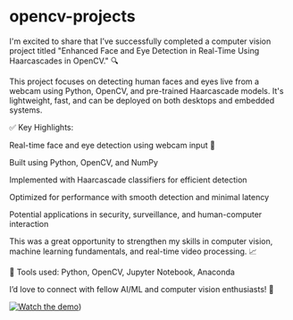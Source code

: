 # opencv-projects
I'm excited to share that I’ve successfully completed a computer vision project titled "Enhanced Face and Eye Detection in Real-Time Using Haarcascades in OpenCV." 🔍

This project focuses on detecting human faces and eyes live from a webcam using Python, OpenCV, and pre-trained Haarcascade models. It's lightweight, fast, and can be deployed on both desktops and embedded systems.

✅ Key Highlights:

Real-time face and eye detection using webcam input 🎥

Built using Python, OpenCV, and NumPy

Implemented with Haarcascade classifiers for efficient detection

Optimized for performance with smooth detection and minimal latency

Potential applications in security, surveillance, and human-computer interaction

This was a great opportunity to strengthen my skills in computer vision, machine learning fundamentals, and real-time video processing. 📈

🔗 Tools used: Python, OpenCV, Jupyter Notebook, Anaconda

I’d love to connect with fellow AI/ML and computer vision enthusiasts! 🤝

[![Watch the demo](https://img.youtube.com/vi/VIDEO_ID/0.jpg)](https://youtu.be/fJuiatGrn_8))
